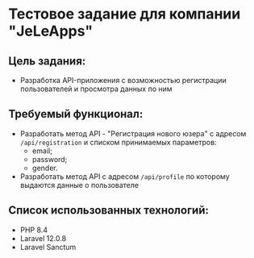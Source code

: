 # Тестовое задание для компании "JeLeApps"

## Цель задания:
 - Разработка API-приложения с возможностью регистрации пользователей и просмотра данных по ним

## Требуемый функционал:
 - Разработать метод API - "Регистрация нового юзера" с адресом `/api/registration` и списком принимаемых параметров:
   - email;
   - password;
   - gender.
 - Разработать метод API с адресом `/api/profile` по которому выдаются данные о пользователе

## Список использованных технологий:
 - PHP 8.4
 - Laravel 12.0.8
 - Laravel Sanctum